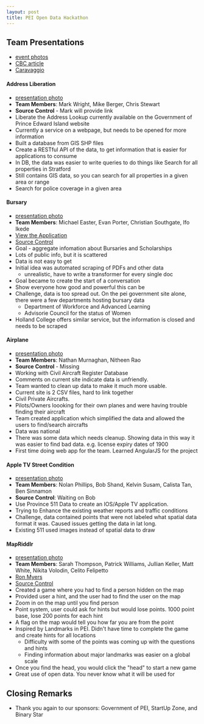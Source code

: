 ```yaml
---
layout: post
title: PEI Open Data Hackathon
---
```


## Team Presentations
* [event photos](https://www.flickr.com/photos/100794919@N05/albums/72157663224471673)
* [CBC article](http://www.cbc.ca/news/canada/prince-edward-island/data-computer-apps-open-government-1.3478962)
* [Caravaggio](https://twitter.com/30_for_60/status/706992363185577985)

#### Address Liberation 
* [presentation photo](https://www.flickr.com/photos/100794919@N05/24938363134/in/album-72157663224471673/)
* **Team Members**: Mark Wright, Mike Berger, Chris Stewart
* **Source Control** - Mark will provide link
* Liberate the Address Lookup currently available on the Government of Prince Edward Island website
* Currently a service on a webpage, but needs to be opened for more information
* Built a database from GIS SHP files
* Create a RESTful API of the data, to get information that is easier for applications to consume
* In DB, the data was easier to write queries to do things like Search for all properties in Stratford
* Still contains GIS data, so you can search for all properties in a given area or range
* Search for police coverage in a given area

#### Bursary
* [presentation photo](https://www.flickr.com/photos/100794919@N05/25542728046/in/album-72157663224471673/)
* **Team Members**: Michael Easter, Evan Porter, Christian Southgate, Ifo Ikede
* [View the Application](http://peidevs.github.io/OpenDataBookClub/bursary/)
* [Source Control](https://github.com/peidevs/OpenDataBookClub/tree/gh-pages/bursary)
* Goal - aggregate infomation about Bursaries and Scholarships
* Lots of public info, but it is scattered
* Data is not easy to get
* Initial idea was automated scraping of PDFs and other data
    * unrealistic, have to write a transformer for every single doc
* Goal became to create the start of a conversation
* Show everyone how good and powerful this can be
* Challenge, data is too spread out. On the pei government site alone, there were a few departments hosting bursary data
    * Department of Workforce and Advanced Learning
    * Advisorie Council for the status of Women 
* Holland College offers similar service, but the information is closed and needs to be scraped

#### Airplane
* [presentation photo](https://www.flickr.com/photos/100794919@N05/25273254090/in/album-72157663224471673/)
* **Team Members**: Nathan Murnaghan, Nitheen Rao
* **Source Control** - Missing
* Working with Civil Aircraft Register Database
* Comments on current site indicate data is unfriendly.
* Team wanted to clean up data to make it much more usable. 
* Current site is 2 CSV files, hard to link together
* Civil Private Aircrafts.
* Pilots/Owners loooking for their own planes and were having trouble finding their aircraft
* Team created application which simplified the data and allowed the users to find/search aircrafts
* Data was national
* There was some data which needs cleanup. Showing data in this way it was easier to find bad data. e.g. license expiry dates of 1900
* First time doing web app for the team. Learned AngularJS for the project

#### Apple TV Street Condition
* [presentation photo](https://www.flickr.com/photos/100794919@N05/25450302532/in/album-72157663224471673/)
* **Team Members**: Nolan Phillips, Bob Shand, Kelvin Susam, Calista Tan, Ben Sinnamon
* **Source Control**: Waiting on Bob
* Use Province 511 Data to create an IOS/Apple TV application.
* Trying to Enhance the existing weather reports and traffic conditions
* Challenge, data contained points that were not labeled what spatial data format it was. Caused issues getting the data in lat long. 
* Existing 511 used images instead of spatial data to draw 

#### MapRiddlr
* [presentation photo](https://www.flickr.com/photos/100794919@N05/25273253320/in/album-72157663224471673/)
* **Team Members**: Sarah Thompson, Patrick Williams, Jullian Keller, Matt White, Nikita Volodin, Celito Felipetto
* [Ron Myers](https://www.flickr.com/photos/100794919@N05/25450295822/in/album-72157663224471673/)
* [Source Control](https://github.com/MatthewWhite/MapRiddlr)
* Created a game where you had to find a person hidden on the map
* Provided user a hint, and the user had to find the user on the map
* Zoom in on the map until you find person
* Point system, user could ask for hints but would lose points. 1000 point base, lose 200 points for each hint
* A flag on the map would tell you how far you are from the point
* Inspired by Landmarks in PEI. Didn't have time to complete the game and create hints for all locations
    *  Difficulty with some of the points was coming up with the questions and hints
    *  Finding information about major landmarks was easier on a global scale
* Once you find the head, you would click the "head" to start a new game
* Great use of open data. You never know what it will be used for

## Closing Remarks
 * Thank you again to our sponsors: Government of PEI, StartUp Zone, and Binary Star

